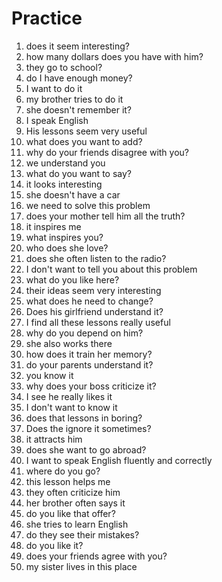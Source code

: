 # Practice

1. does it seem interesting?
2. how many dollars does you have with him?
3. they go to school?
4. do I have enough money?
5. I want to do it
6. my brother tries to do it
7. she doesn't remember it?
8. I speak English
9. His lessons seem very useful
10. what does you want to add?
11. why do your friends disagree with you?
12. we understand you
13. what do you want to say?
14. it looks interesting
15. she doesn't have a car
16. we need to solve this problem
17. does your mother tell him all the truth?
18. it inspires me
19. what inspires you?
20. who does she love?
21. does she often listen to the radio?
22. I don't want to tell you about this problem
23. what do you like here?
24. their ideas seem very interesting
25. what does he need to change?
26. Does his girlfriend understand it?
27. I find all these lessons really useful
28. why do you depend on him?
29. she also works there
30. how does it train her memory?
31. do your parents understand it?
32. you know it
33. why does your boss criticize it?
34. I see he really likes it
35. I don't want to know it
36. does that lessons in boring?
37. Does the ignore it sometimes?
38. it attracts him
39. does she want to go abroad?
40. I want to speak English fluently and correctly
41. where do you go?
42. this lesson helps me
43. they often criticize him
44. her brother often says it
45. do you like that offer?
46. she tries to learn English
47. do they see their mistakes?
48. do you like it?
49. does your friends agree with you?
50. my sister lives in this place
